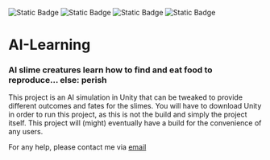 ![Static Badge](https://img.shields.io/badge/artificial-intelligence-purple) ![Static Badge](https://img.shields.io/badge/C-sharp-violet) ![Static Badge](https://img.shields.io/badge/neural-network-fuchsia) ![Static Badge](https://img.shields.io/badge/Unity-3D-magenta)

# AI-Learning

### AI slime creatures learn how to find and eat food to reproduce... else: perish


This project is an AI simulation in Unity that can be tweaked to provide different outcomes and fates for the slimes. 
You will have to download Unity in order to run this project, as this is not the build and simply the project itself.
This project will (might) eventually have a build for the convenience of any users.

For any help, please contact me via [email](damienharwood18@gmail.com)

